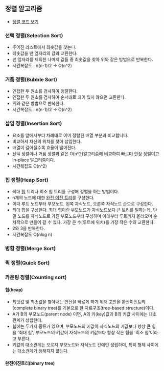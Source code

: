 ## 정렬 알고리즘
* [정렬 코드 보기](https://github.com/lsm7179/Study/blob/master/src/Study/sort/Sort.java)

### 선택 정렬(Selection Sort)
* 주어진 리스트에서 최솟값을 찾는다.
* 최솟값을 맨 앞자리의 값과 교환한다.
* 맨 앞자리를 제외한 나머지 값들 중 최솟값을 찾아 위와 같은 방법으로 반복한다.
* 시간복잡도 : n(n-1)/2 -> O(n^2)
### 거품 정렬(Bubble Sort)
* 인접한 두 원소를 검사하여 정렬한다.
* 인접한 두 원소를 검사하여 순서대로 되어 있지 않으면 교환한다.
* 위와 같은 방법으로 반복한다.
* 시간복잡도 : n(n-1)/2 -> O(n^2)
### 삽입 정렬(Insertion Sort)
* 요소를 앞에서부터 차례대로 이미 정렬된 배열 부분과 비교합니다.
* 비교하셔 자신의 위치를 찾아 삽입한다.
* 배열이 길어질수록 효율이 떨어진다.
* 선택 정렬이나 거품 정렬과 같은 O(n^2)알고리즘에 비교하여 빠르며 안정 정렬이고 in-place 알고리즘이다.
* 시간복잡도 O(n^2)
### 힙 정렬(Heap Sort)
* 최대 [힙](#힙heap) 트리나 최소 힙 트리를 구성해 정렬을 하는 방법이다.
* n개의 노드에 대한 [완전 이진 트리](#완전이진트리binary-tree)를 구성한다.
* 이때 루트 노드부터 부모노드, 왼쪽 자식노드, 오른쪽 자식노드 순으로 구성한다.
* 최대 힙을 구성한다. 최대 힙이란 부모노드가 자식노드보다 큰 트리를 말하는데, 단말 노드를 자식노드로 가진 부모노드부터 구성하며 아래부터 루트까지 올라오며 순차적으로 만들어 갈 수 있다.
  가장 큰 수(루트에 위치)를 가장 작은 수와 교환한다.
* 2와 3을 반복한다.
* 시간복잡도 O(nlog n)

### 병합 정렬(Merge Sort)
### 퀵 정렬(Quick Sort)
### 카운팅 정렬(Counting sort)

#### 힙(heap)
 * 최댓값 및 최솟값을 찾아내는 연산을 빠르게 하기 위해 고안된 완전이진트리(complete binary tree)를 기본으로 한 자료구조(tree-based structure)이다.
 * A가 B의 부모노드(parent node) 이면, A의 키(key)값과 B의 키값 사이에는 대소관계가 성립한다.
 * 힙에는 두가지 종류가 있으며, 부모노드의 키값이 자식노드의 키값보다 항상 큰 힙을 '최대 힙', 부모노드의 키값이 자식노드의 키값보다 항상 작은 힙을 '최소 힙'이라고 부른다.
 * 키값의 대소관계는 오로지 부모노드와 자식노드 간에만 성립하며, 특히 형제 사이에는 대소관계가 정해지지 않는다.
#### 완전이진트리(binary tree)

